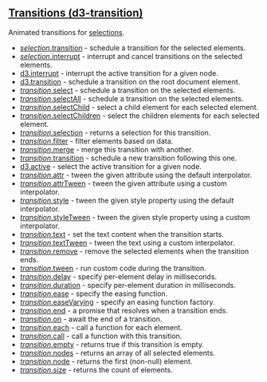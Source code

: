 ## [Transitions (d3-transition)](https://github.com/d3/d3-transition/tree/v3.0.1)

Animated transitions for [selections](#selections).

- [_selection_.transition](https://github.com/d3/d3-transition/blob/v3.0.0/README.md#selection_transition) - schedule a transition for the selected elements.
- [_selection_.interrupt](https://github.com/d3/d3-transition/blob/v3.0.0/README.md#selection_interrupt) - interrupt and cancel transitions on the selected elements.
- [d3.interrupt](https://github.com/d3/d3-transition/blob/v3.0.0/README.md#interrupt) - interrupt the active transition for a given node.
- [d3.transition](https://github.com/d3/d3-transition/blob/v3.0.0/README.md#transition) - schedule a transition on the root document element.
- [_transition_.select](https://github.com/d3/d3-transition/blob/v3.0.0/README.md#transition_select) - schedule a transition on the selected elements.
- [_transition_.selectAll](https://github.com/d3/d3-transition/blob/v3.0.0/README.md#transition_selectAll) - schedule a transition on the selected elements.
- [_transition_.selectChild](https://github.com/d3/d3-transition/blob/v3.0.0/README.md#transition_selectChild) - select a child element for each selected element.
- [_transition_.selectChildren](https://github.com/d3/d3-transition/blob/v3.0.0/README.md#transition_selectChildren) - select the children elements for each selected element.
- [_transition_.selection](https://github.com/d3/d3-transition/blob/v3.0.0/README.md#transition_selection) - returns a selection for this transition.
- [_transition_.filter](https://github.com/d3/d3-transition/blob/v3.0.0/README.md#transition_filter) - filter elements based on data.
- [_transition_.merge](https://github.com/d3/d3-transition/blob/v3.0.0/README.md#transition_merge) - merge this transition with another.
- [_transition_.transition](https://github.com/d3/d3-transition/blob/v3.0.0/README.md#transition_transition) - schedule a new transition following this one.
- [d3.active](https://github.com/d3/d3-transition/blob/v3.0.0/README.md#active) - select the active transition for a given node.
- [_transition_.attr](https://github.com/d3/d3-transition/blob/v3.0.0/README.md#transition_attr) - tween the given attribute using the default interpolator.
- [_transition_.attrTween](https://github.com/d3/d3-transition/blob/v3.0.0/README.md#transition_attrTween) - tween the given attribute using a custom interpolator.
- [_transition_.style](https://github.com/d3/d3-transition/blob/v3.0.0/README.md#transition_style) - tween the given style property using the default interpolator.
- [_transition_.styleTween](https://github.com/d3/d3-transition/blob/v3.0.0/README.md#transition_styleTween) - tween the given style property using a custom interpolator.
- [_transition_.text](https://github.com/d3/d3-transition/blob/v3.0.0/README.md#transition_text) - set the text content when the transition starts.
- [_transition_.textTween](https://github.com/d3/d3-transition/blob/v3.0.0/README.md#transition_textTween) - tween the text using a custom interpolator.
- [_transition_.remove](https://github.com/d3/d3-transition/blob/v3.0.0/README.md#transition_remove) - remove the selected elements when the transition ends.
- [_transition_.tween](https://github.com/d3/d3-transition/blob/v3.0.0/README.md#transition_tween) - run custom code during the transition.
- [_transition_.delay](https://github.com/d3/d3-transition/blob/v3.0.0/README.md#transition_delay) - specify per-element delay in milliseconds.
- [_transition_.duration](https://github.com/d3/d3-transition/blob/v3.0.0/README.md#transition_duration) - specify per-element duration in milliseconds.
- [_transition_.ease](https://github.com/d3/d3-transition/blob/v3.0.0/README.md#transition_ease) - specify the easing function.
- [_transition_.easeVarying](https://github.com/d3/d3-transition/blob/v3.0.0/README.md#transition_easeVarying) - specify an easing function factory.
- [_transition_.end](https://github.com/d3/d3-transition/blob/v3.0.0/README.md#transition_end) - a promise that resolves when a transition ends.
- [_transition_.on](https://github.com/d3/d3-transition/blob/v3.0.0/README.md#transition_on) - await the end of a transition.
- [_transition_.each](https://github.com/d3/d3-transition/blob/v3.0.0/README.md#transition_each) - call a function for each element.
- [_transition_.call](https://github.com/d3/d3-transition/blob/v3.0.0/README.md#transition_call) - call a function with this transition.
- [_transition_.empty](https://github.com/d3/d3-transition/blob/v3.0.0/README.md#transition_empty) - returns true if this transition is empty.
- [_transition_.nodes](https://github.com/d3/d3-transition/blob/v3.0.0/README.md#transition_nodes) - returns an array of all selected elements.
- [_transition_.node](https://github.com/d3/d3-transition/blob/v3.0.0/README.md#transition_node) - returns the first (non-null) element.
- [_transition_.size](https://github.com/d3/d3-transition/blob/v3.0.0/README.md#transition_size) - returns the count of elements.
